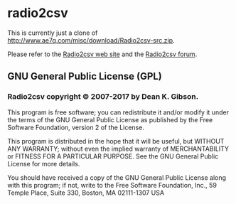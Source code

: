 # radio2csv
This is currently just a clone of http://www.ae7q.com/misc/download/Radio2csv-src.zip.

Please refer to the [Radio2csv web site](http://radio2csv.ae7q.com) and the [Radio2csv forum](http://www.ae7q.com/board/).

## GNU General Public License (GPL)
### Radio2csv copyright © 2007-2017 by Dean K. Gibson.
This program is free software; you can redistribute it and/or modify it under the terms of the GNU General Public License as published by the Free Software Foundation, version 2 of the License.

This program is distributed in the hope that it will be useful, but WITHOUT ANY WARRANTY; without even the implied warranty of MERCHANTABILITY or FITNESS FOR A PARTICULAR PURPOSE. See the GNU General Public License for more details.

You should have received a copy of the GNU General Public License along with this program; if not, write to the Free Software Foundation, Inc., 59 Temple Place, Suite 330, Boston, MA 02111-1307 USA
